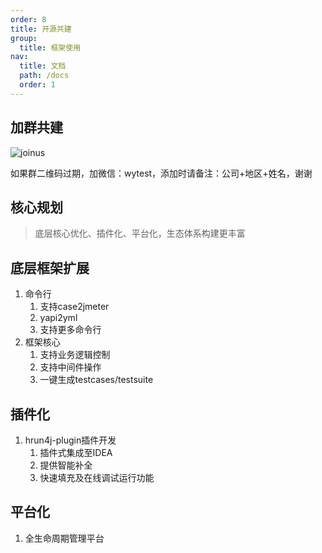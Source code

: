 ```yaml
---
order: 8
title: 开源共建
group:
  title: 框架使用
nav:
  title: 文档
  path: /docs
  order: 1
---
```



## 加群共建


![joinus](http://cdn.lematech.vip/mweb/joinus.jpeg)



如果群二维码过期，加微信：wytest，添加时请备注：公司+地区+姓名，谢谢


## 核心规划



>底层核心优化、插件化、平台化，生态体系构建更丰富

## 底层框架扩展

1. 命令行
    1. 支持case2jmeter
    2. yapi2yml
    3. 支持更多命令行
2. 框架核心
    1. 支持业务逻辑控制
    2. 支持中间件操作
    3. 一键生成testcases/testsuite

## 插件化

1. hrun4j-plugin插件开发
    1. 插件式集成至IDEA
    2. 提供智能补全
    3. 快速填充及在线调试运行功能

## 平台化

1. 全生命周期管理平台
